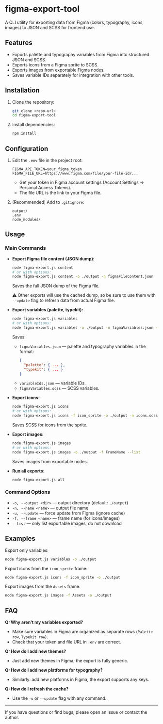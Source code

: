 # figma-export-tool

A CLI utility for exporting data from Figma (colors, typography, icons, images) to JSON and SCSS for frontend use.

## Features
- Exports palette and typography variables from Figma into structured JSON and SCSS.
- Exports icons from a Figma sprite to SCSS.
- Exports images from exportable Figma nodes.
- Saves variable IDs separately for integration with other tools.

## Installation
1. Clone the repository:
   ```bash
   git clone <repo-url>
   cd figma-export-tool
   ```
2. Install dependencies:
   ```bash
   npm install
   ```

## Configuration
1. Edit the `.env` file in the project root:
   ```env
   FIGMA_API_TOKEN=your_figma_token
   FIGMA_FILE_URL=https://www.figma.com/file/your-file-id/...
   ```
   - Get your token in Figma account settings (Account Settings → Personal Access Tokens).
   - The file URL is the link to your Figma file.

2. (Recommended) Add to `.gitignore`:
   ```
   output/
   .env
   node_modules/
   ```

## Usage

### Main Commands

- **Export Figma file content (JSON dump):**
  ```bash
  node figma-export.js content
  # or with options:
  node figma-export.js content -o ./output -n figmaFileContent.json
  ```
  Saves the full JSON dump of the Figma file. 
  
  ⚠️ Other exports will use the cached dump, so be sure to use them with `--update` flag to refresh data from actual Figma file.

- **Export variables (palette, typekit):**
  ```bash
  node figma-export.js variables
  # or with options:
  node figma-export.js variables -o ./output -n figmaVariables.json -u
  ```
  Saves:
  - `figmaVariables.json` — palette and typography variables in the format:
    ```json
    {
      "palette": { ... },
      "typekit": { ... }
    }
    ```
  - `variableIds.json` — variable IDs.
  - `figmaVariables.scss` — SCSS variables.

- **Export icons:**
  ```bash
  node figma-export.js icons
  # or with options:
  node figma-export.js icons -f icon_sprite -o ./output -n icons.scss
  ```
  Saves SCSS for icons from the sprite.

- **Export images:**
  ```bash
  node figma-export.js images
  # or with options:
  node figma-export.js images -o ./output -f FrameName --list
  ```
  Saves images from exportable nodes.

- **Run all exports:**
  ```bash
  node figma-export.js all
  ```

### Command Options
- `-o, --output <dir>` — output directory (default: `./output`)
- `-n, --name <name>` — output file name
- `-u, --update` — force update from Figma (ignore cache)
- `-f, --frame <name>` — frame name (for icons/images)
- `--list` — only list exportable images, do not download

## Examples

Export only variables:
```bash
node figma-export.js variables -o ./output
```

Export icons from the `icon_sprite` frame:
```bash
node figma-export.js icons -f icon_sprite -o ./output
```

Export images from the `Assets` frame:
```bash
node figma-export.js images -f Assets -o ./output
```

## FAQ

**Q: Why aren't my variables exported?**
- Make sure variables in Figma are organized as separate rows (`Palette row`, `Typekit row`).
- Check that your token and file URL in `.env` are correct.

**Q: How do I add new themes?**
- Just add new themes in Figma; the export is fully generic.

**Q: How do I add new platforms for typography?**
- Similarly: add new platforms in Figma, the export supports any keys.

**Q: How do I refresh the cache?**
- Use the `-u` or `--update` flag with any command.

---

If you have questions or find bugs, please open an issue or contact the author. 